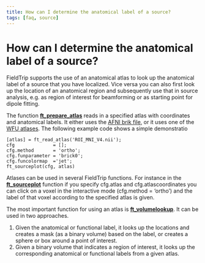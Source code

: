 ```yaml
---
title: How can I determine the anatomical label of a source?
tags: [faq, source]
---
```


# How can I determine the anatomical label of a source?

FieldTrip supports the use of an anatomical atlas to look up the anatomical label of a source that you have localized. Vice versa you can also first look up the location of an anatomical region and subsequently use that in source analysis, e.g. as region of interest for beamforming or as starting point for dipole fitting.

The function **[ft_prepare_atlas](/reference/ft_prepare_atlas)** reads in a specified atlas with coordinates and anatomical labels. It either uses the [AFNI brik file](http://afni.nimh.nih.gov/afni/doc/misc/afni_ttatlas/), or it uses one of the [WFU atlases](http://fmri.wfubmc.edu). The following example code shows a simple demonstratio

    [atlas] = ft_read_atlas('ROI_MNI_V4.nii');
    cfg              = [];
    cfg.method       = 'ortho';
    cfg.funparameter = 'brick0';
    cfg.funcolormap  ='jet';
    ft_sourceplot(cfg, atlas)

Atlases can be used in several FieldTrip functions. For instance in the **[ft_sourceplot](/reference/ft_sourceplot)** function if you specify cfg.atlas and cfg.atlascoordinates you can click on a voxel in the interactive mode (cfg.method = ‘ortho’) and the label of that voxel according to the specified atlas is given.

The most important function for using an atlas is **[ft_volumelookup](/reference/ft_volumelookup)**. It can be used in two approaches.

 1.  Given the anatomical or functional label, it looks up the locations and creates a mask (as a binary volume) based on the label, or creates a sphere or box around a point of interest.
 2.  Given a binary volume that indicates a region of interest, it looks up the corresponding anatomical or functional labels from a given atlas.
